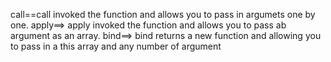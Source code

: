 
call==call invoked the function and allows you to pass in argumets one by one.
apply==> apply invoked the function and allows you to pass ab argument as an array.
bind==> bind returns a new function and allowing you to pass in a this array and any number of argument
